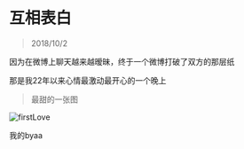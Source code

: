 # 互相表白

> 2018/10/2

因为在微博上聊天越来越暧昧，终于一个微博打破了双方的那层纸

那是我22年以来心情最激动最开心的一个晚上

> 最甜的一张图

![firstLove](./static/img/fisrtLove.jpg)

我的byaa